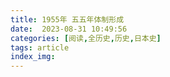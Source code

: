 ```yaml
---
title: 1955年 五五年体制形成
date:  2023-08-31 10:49:56
categories: [阅读,全历史,历史,日本史]
tags: article
index_img: 
---
```


